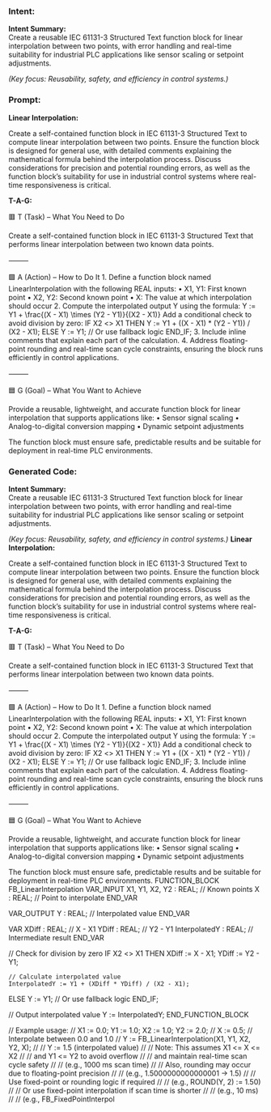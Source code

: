 ### Intent:
**Intent Summary:**  
Create a reusable IEC 61131-3 Structured Text function block for linear interpolation between two points, with error handling and real-time suitability for industrial PLC applications like sensor scaling or setpoint adjustments.  

*(Key focus: Reusability, safety, and efficiency in control systems.)*

### Prompt:
**Linear Interpolation:**

Create a self-contained function block in IEC 61131-3 Structured Text to compute linear interpolation between two points. Ensure the function block is designed for general use, with detailed comments explaining the mathematical formula behind the interpolation process. Discuss considerations for precision and potential rounding errors, as well as the function block’s suitability for use in industrial control systems where real-time responsiveness is critical.

**T-A-G:**

🟥 T (Task) – What You Need to Do

Create a self-contained function block in IEC 61131-3 Structured Text that performs linear interpolation between two known data points.

⸻

🟩 A (Action) – How to Do It
	1.	Define a function block named LinearInterpolation with the following REAL inputs:
	•	X1, Y1: First known point
	•	X2, Y2: Second known point
	•	X: The value at which interpolation should occur
	2.	Compute the interpolated output Y using the formula:
Y := Y1 + \frac{(X - X1) \times (Y2 - Y1)}{(X2 - X1)}
Add a conditional check to avoid division by zero:
IF X2 <> X1 THEN
    Y := Y1 + ((X - X1) * (Y2 - Y1)) / (X2 - X1);
ELSE
    Y := Y1; // Or use fallback logic
END_IF;
3.	Include inline comments that explain each part of the calculation.
	4.	Address floating-point rounding and real-time scan cycle constraints, ensuring the block runs efficiently in control applications.

⸻

🟦 G (Goal) – What You Want to Achieve

Provide a reusable, lightweight, and accurate function block for linear interpolation that supports applications like:
	•	Sensor signal scaling
	•	Analog-to-digital conversion mapping
	•	Dynamic setpoint adjustments

The function block must ensure safe, predictable results and be suitable for deployment in real-time PLC environments.

### Generated Code:
**Intent Summary:**  
Create a reusable IEC 61131-3 Structured Text function block for linear interpolation between two points, with error handling and real-time suitability for industrial PLC applications like sensor scaling or setpoint adjustments.  

*(Key focus: Reusability, safety, and efficiency in control systems.)*
**Linear Interpolation:**

Create a self-contained function block in IEC 61131-3 Structured Text to compute linear interpolation between two points. Ensure the function block is designed for general use, with detailed comments explaining the mathematical formula behind the interpolation process. Discuss considerations for precision and potential rounding errors, as well as the function block’s suitability for use in industrial control systems where real-time responsiveness is critical.

**T-A-G:**

🟥 T (Task) – What You Need to Do

Create a self-contained function block in IEC 61131-3 Structured Text that performs linear interpolation between two known data points.

⸻

🟩 A (Action) – How to Do It
	1.	Define a function block named LinearInterpolation with the following REAL inputs:
	•	X1, Y1: First known point
	•	X2, Y2: Second known point
	•	X: The value at which interpolation should occur
	2.	Compute the interpolated output Y using the formula:
Y := Y1 + \frac{(X - X1) \times (Y2 - Y1)}{(X2 - X1)}
Add a conditional check to avoid division by zero:
IF X2 <> X1 THEN
    Y := Y1 + ((X - X1) * (Y2 - Y1)) / (X2 - X1);
ELSE
    Y := Y1; // Or use fallback logic
END_IF;
3.	Include inline comments that explain each part of the calculation.
	4.	Address floating-point rounding and real-time scan cycle constraints, ensuring the block runs efficiently in control applications.

⸻

🟦 G (Goal) – What You Want to Achieve

Provide a reusable, lightweight, and accurate function block for linear interpolation that supports applications like:
	•	Sensor signal scaling
	•	Analog-to-digital conversion mapping
	•	Dynamic setpoint adjustments

The function block must ensure safe, predictable results and be suitable for deployment in real-time PLC environments.
FUNCTION_BLOCK FB_LinearInterpolation
VAR_INPUT
    X1, Y1, X2, Y2 : REAL; // Known points
    X : REAL;               // Point to interpolate
END_VAR

VAR_OUTPUT
    Y : REAL;              // Interpolated value
END_VAR

VAR
    XDiff : REAL;           // X - X1
    YDiff : REAL;           // Y2 - Y1
    InterpolatedY : REAL;   // Intermediate result
END_VAR

// Check for division by zero
IF X2 <> X1 THEN
    XDiff := X - X1;
    YDiff := Y2 - Y1;

    // Calculate interpolated value
    InterpolatedY := Y1 + (XDiff * YDiff) / (X2 - X1);
ELSE
    Y := Y1; // Or use fallback logic
END_IF;

// Output interpolated value
Y := InterpolatedY;
END_FUNCTION_BLOCK

// Example usage:
// X1 := 0.0; Y1 := 1.0; X2 := 1.0; Y2 := 2.0;
// X := 0.5; // Interpolate between 0.0 and 1.0
// Y := FB_LinearInterpolation(X1, Y1, X2, Y2, X);
// // Y := 1.5 (interpolated value)
// // Note: This assumes X1 <= X <= X2
// //       and Y1 <= Y2 to avoid overflow
// //       and maintain real-time scan cycle safety
// //       (e.g., 1000 ms scan time)
// //       Also, rounding may occur due to floating-point precision
// //       (e.g., 1.5000000000000001 → 1.5)
// //       Use fixed-point or rounding logic if required
// //       (e.g., ROUND(Y, 2) := 1.50)
// //       Or use fixed-point interpolation if scan time is shorter
// //       (e.g., 10 ms)
// //       (e.g., FB_FixedPointInterpol
